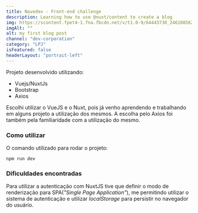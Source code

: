 ```yaml
---
title: Navedex - Front-end challenge
description: Learning how to use @nuxt/content to create a blog
img: https://scontent.fpet4-1.fna.fbcdn.net/v/t1.0-9/64443730_2461085627264073_2093662059899125760_n.png?_nc_cat=109&_nc_sid=174925&_nc_ohc=o4zSzuCQR1UAX-5Lxms&_nc_ht=scontent.fpet4-1.fna&oh=ff825dfee7435a8ec51afe10e8c39814&oe=5F644BFB
imgAlt: ""
alt: my first blog post
channel: "dev-corporation"
category: "LPJ"
isFeatured: false
headerLayout: "portrait-left"
---
```


Projeto desenvolvido utilizando:

- Vuejs/NuxtJs
- Bootstrap
- Axios

Escolhi utilizar o VueJS e o Nuxt, pois já venho aprendendo e trabalhando em alguns projeto a utilização dos mesmos. A escolha pelo Axios foi também pela familiaridade com a utilização do mesmo.

### Como utilizar

O comando utilizado para rodar o projeto:

```
npm run dev
```

### Dificuldades encontradas

Para utilizar a autenticação com NuxtJS tive que definir o modo de renderização para SPA(_"Single Page Application"_), me permitindo utilizar o sistema de autenticação e utilizar _localStorage_ para persistir no navegador do usuário.
